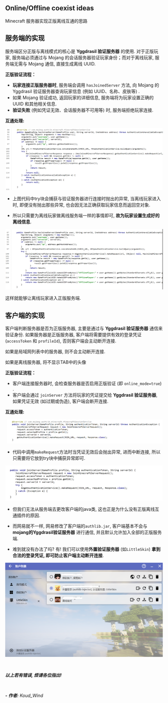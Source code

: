 ## Online/Offline coexist ideas
Minecraft 服务器实现正版离线互通的思路


## 服务端的实现

服务端区分正版与离线模式的核心是 **Yggdrasil 验证服务器** 的使用. 对于正版玩家, 服务端必须通过与 Mojang 的会话服务器验证玩家身份；而对于离线玩家, 服务端无需与 Mojang 通信, 直接生成离线 UUID. 

**正版验证流程：**

- **玩家连接正版服务器时**, 服务端会调用 `hasJoinedServer` 方法, 向 Mojang 的 Yggdrasil 验证服务器查询玩家信息 (例如 UUID、名称、皮肤等) . 
- 如果 Mojang 验证成功, 返回玩家的详细信息, 服务端将为玩家设置正确的 UUID 和其他相关信息. 
- **验证失败** (例如凭证无效、会话服务器不可用等) 时, 服务端拒绝玩家连接. 


**互通处理:**

![](https://github.com/Koud-Wind/Online_Offline-coexist-ideas/blob/main/1.png)

- 上图代码中try块会捕获与验证服务器进行连接时抛出的异常, 当离线玩家进入时, 即便没有抛出那些异常, 也会因无法正确获取玩家信息而返回空对象.

- 所以只需要为离线玩家做离线服务端一样的事情即可, **故为玩家设置生成好的离线信息**.
    
![](https://github.com/Koud-Wind/Online_Offline-coexist-ideas/blob/main/2.png)

这样就能够让离线玩家进入正版服务端.


## 客户端的实现
客户端判断服务器是否为正版服务器, 主要是通过与 **Yggdrasil 验证服务器** 通信来验证身份. 
如果服务器是正版服务器, 客户端将需要提供有效的登录凭证 (`accessToken` 和 `profileId`), 否则客户端会主动断开连接. 

如果是局域网列表中的服务器, 则不会主动断开连接.

如果是离线服务器, 将不显示TAB中的头像

**正版验证流程：**

- 客户端连接服务器时, 会检查服务器是否启用正版验证 (即 `online_mode=true`) . 
- 客户端会通过 `joinServer` 方法将玩家的凭证提交给 **Yggdrasil 验证服务器**, 如果凭证无效 (如过期或伪造), 客户端会断开连接. 

**互通处理:**

![](https://github.com/Koud-Wind/Online_Offline-coexist-ideas/blob/main/3.png)

- 代码中调用`makeRequest`方法时当凭证无效后会抛出异常, 进而中断连接, 所以只需要将它放到try块中捕获异常即可.

![](https://github.com/Koud-Wind/Online_Offline-coexist-ideas/blob/main/4.png)

- 但我们无法从服务端去更改客户端的java类, 这也正是为什么没有正版离线互通插件的原因.

- 而网易就不一样, 网易修改了客户端的`authlib.jar`, 客户端基本不会与 **mojang的Yggdrasil验证服务器** 进行通信, 并且默认允许加入全部的正版服务端.

- 难到就没有办法了吗? 有! 我们可以使用**外置验证服务器** (如`LittleSkin`) **拿到合法的登录凭证, 即可防止客户端主动断开连接**.
  
![](https://github.com/Koud-Wind/Online_Offline-coexist-ideas/blob/main/5.png)

<br/>

***以上若有错误, 烦请各位指出!***

<br/>

***- 作者:** Koud_Wind*
